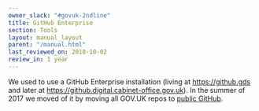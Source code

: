 ```yaml
---
owner_slack: "#govuk-2ndline"
title: GitHub Enterprise
section: Tools
layout: manual_layout
parent: "/manual.html"
last_reviewed_on: 2018-10-02
review_in: 1 year
---
```


We used to use a GitHub Enterprise installation (living at <https://github.gds> and later at <https://github.digital.cabinet-office.gov.uk>). In the summer of 2017 we moved of it by moving all GOV.UK repos to [public GitHub](/manual/github.html).
